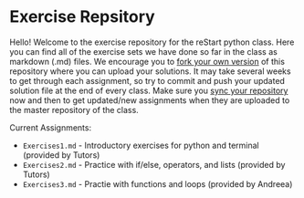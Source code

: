 # Exercise Repsitory

Hello! Welcome to the exercise repository for the reStart python class. Here you can find all of the exercise sets we have done so far in the class as markdown (.md) files. We encourage you to [fork your own version](https://help.github.com/articles/fork-a-repo/) of this repository where you can upload your solutions. It may take several weeks to get through each assignment, so try to commit and push your updated solution file at the end of every class. Make sure you [sync your repository](https://help.github.com/articles/syncing-a-fork/) now and then to get updated/new assignments when they are uploaded to the master repository of the class. 

Current Assignments:
* `Exercises1.md` - Introductory exercises for python and terminal (provided by Tutors)
* `Exercises2.md` - Practice with if/else, operators, and lists (provided by Tutors)
* `Exercises3.md` - Practie with functions and loops (provided by Andreea)
